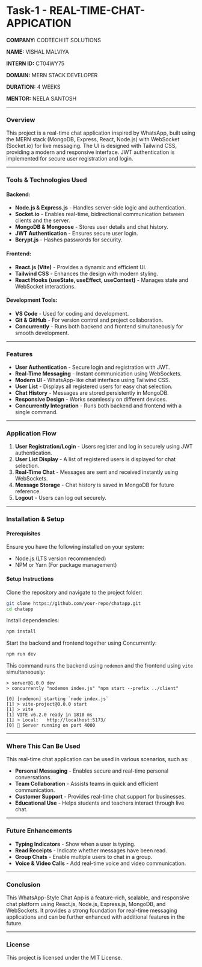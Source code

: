 # Task-1 - REAL-TIME-CHAT-APPICATION

**COMPANY:** CODTECH IT SOLUTIONS  

**NAME:** VISHAL MALVIYA  

**INTERN ID:** CT04WY75  

**DOMAIN:** MERN STACK DEVELOPER  

**DURATION:** 4 WEEKS  

**MENTOR:** NEELA SANTOSH  

---

### **Overview**

This project is a real-time chat application inspired by WhatsApp, built using the MERN stack (MongoDB, Express, React, Node.js) with WebSocket (Socket.io) for live messaging. The UI is designed with Tailwind CSS, providing a modern and responsive interface. JWT authentication is implemented for secure user registration and login.

---

### **Tools & Technologies Used**

#### **Backend:**

- **Node.js & Express.js** - Handles server-side logic and authentication.
- **Socket.io** - Enables real-time, bidirectional communication between clients and the server.
- **MongoDB & Mongoose** - Stores user details and chat history.
- **JWT Authentication** - Ensures secure user login.
- **Bcrypt.js** - Hashes passwords for security.

#### **Frontend:**

- **React.js (Vite)** - Provides a dynamic and efficient UI.
- **Tailwind CSS** - Enhances the design with modern styling.
- **React Hooks (useState, useEffect, useContext)** - Manages state and WebSocket interactions.

#### **Development Tools:**

- **VS Code** - Used for coding and development.
- **Git & GitHub** - For version control and project collaboration.
- **Concurrently** - Runs both backend and frontend simultaneously for smooth development.

---

### **Features**

- **User Authentication** - Secure login and registration with JWT.
- **Real-Time Messaging** - Instant communication using WebSockets.
- **Modern UI** - WhatsApp-like chat interface using Tailwind CSS.
- **User List** - Displays all registered users for easy chat selection.
- **Chat History** - Messages are stored persistently in MongoDB.
- **Responsive Design** - Works seamlessly on different devices.
- **Concurrently Integration** - Runs both backend and frontend with a single command.

---

### **Application Flow**

1. **User Registration/Login** - Users register and log in securely using JWT authentication.
2. **User List Display** - A list of registered users is displayed for chat selection.
3. **Real-Time Chat** - Messages are sent and received instantly using WebSockets.
4. **Message Storage** - Chat history is saved in MongoDB for future reference.
5. **Logout** - Users can log out securely.

---

### **Installation & Setup**

#### **Prerequisites**

Ensure you have the following installed on your system:

- Node.js (LTS version recommended)
- NPM or Yarn (For package management)

#### **Setup Instructions**

Clone the repository and navigate to the project folder:

```bash
git clone https://github.com/your-repo/chatapp.git
cd chatapp
```

Install dependencies:

```bash
npm install
```

Start the backend and frontend together using Concurrently:

```bash
npm run dev
```

This command runs the backend using `nodemon` and the frontend using `vite` simultaneously:

```
> server@1.0.0 dev
> concurrently "nodemon index.js" "npm start --prefix ../client"

[0] [nodemon] starting `node index.js`
[1] > vite-project@0.0.0 start
[1] > vite
[1] VITE v6.2.0 ready in 1810 ms
[1] ➜ Local:   http://localhost:5173/
[0] 🚀 Server running on port 4000
```

---

### **Where This Can Be Used**

This real-time chat application can be used in various scenarios, such as:

- **Personal Messaging** - Enables secure and real-time personal conversations.
- **Team Collaboration** - Assists teams in quick and efficient communication.
- **Customer Support** - Provides real-time chat support for businesses.
- **Educational Use** - Helps students and teachers interact through live chat.

---

### **Future Enhancements**

- **Typing Indicators** - Show when a user is typing.
- **Read Receipts** - Indicate whether messages have been read.
- **Group Chats** - Enable multiple users to chat in a group.
- **Voice & Video Calls** - Add real-time voice and video communication.

---

### **Conclusion**

This WhatsApp-Style Chat App is a feature-rich, scalable, and responsive chat platform using React.js, Node.js, Express.js, MongoDB, and WebSockets. It provides a strong foundation for real-time messaging applications and can be further enhanced with additional features in the future.

---

### **License**
This project is licensed under the MIT License.

